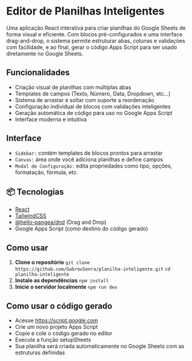 # Editor de Planilhas Inteligentes

Uma aplicação React interativa para criar planilhas do Google Sheets de forma visual e eficiente. Com blocos pré-configurados e uma interface drag-and-drop, o sistema permite estruturar abas, colunas e validações com facilidade, e ao final, gerar o código Apps Script para ser usado diretamente no Google Sheets.

## Funcionalidades

- Criação visual de planilhas com múltiplas abas
- Templates de campos (Texto, Número, Data, Dropdown, etc...)
- Sistema de arrastar e soltar com suporte a reordenação
- Configuração individual de blocos com validações inteligentes
- Geração automática de código para uso no Google Apps Script
- Interface moderna e intuitiva


## Interface

- `Sidebar:` contém templates de blocos prontos para arrastar
- `Canvas:` área onde você adiciona planilhas e define campos
- `Modal de Configuração:` edita propriedades como tipo, opções, formatação, fórmula, etc.


## 📦 Tecnologias

- [React](https://reactjs.org/)
- [TailwindCSS](https://tailwindcss.com/)
- [@hello-pangea/dnd](https://github.com/hello-pangea/dnd) (Drag and Drop)
- Google Apps Script (como destino do código gerado)


## Como usar

1. **Clone o repositório**
`git clone https://github.com/GabreuSenra/planilha-inteligente.git`
`cd planilha-inteligente`
2. **Instale as dependências**
`npm install`
3. **Inicie o servidor localmente**
`npm run dev`

## Como usar o código gerado
- Acesse https://script.google.com
- Crie um novo projeto Apps Script
- Copie e cole o código gerado no editor
- Execute a função setupSheets
- Sua planilha será criada automaticamente no Google Sheets com as estruturas definidas
